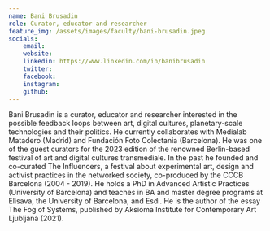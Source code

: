 ```yaml
---
name: Bani Brusadin
role: Curator, educator and researcher
feature_img: /assets/images/faculty/bani-brusadin.jpeg
socials:
    email:
    website:
    linkedin: https://www.linkedin.com/in/banibrusadin
    twitter:
    facebook:
    instagram:
    github:
---
```

Bani Brusadin is a curator, educator and researcher interested in the possible feedback loops between art, digital cultures, planetary-scale technologies and their politics. He currently collaborates with Medialab Matadero (Madrid) and Fundación Foto Colectania (Barcelona). He was one of the guest curators for the 2023 edition of the renowned Berlin-based festival of art and digital cultures transmediale. In the past he founded and co-curated The Influencers, a festival about experimental art, design and activist practices in the networked society, co-produced by the CCCB Barcelona (2004 - 2019). He holds a PhD in Advanced Artistic Practices (University of Barcelona) and teaches in BA and master degree programs at Elisava, the University of Barcelona, and Esdi. He is the author of the essay The Fog of Systems, published by Aksioma Institute for Contemporary Art Ljubljana (2021).
